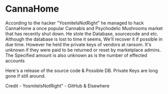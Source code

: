 # CannaHome

According to the hacker "YosmiteIsNotRight" he managed to hack CannaHome a once popular Cannabis and Psychodelic Mushrooms market that has recently shut down. He stole the Database, sourcecode and etc. Although the database is lost to time it seems, We'll recover it if possible in due time. However he held the private keys of vendors at ransom. It's unknown if they were paid to be returned or reset by marketplace admins. The Specified amount is also unknown as is the number of effected accounts


Here's a release of the source code & Possible DB. Private Keys are long gone if still around.

Credit - YosmiteIsNotRight" - GitHub & Elsewhere